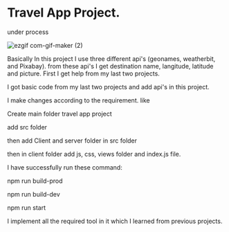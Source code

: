 # Travel App Project.
under process

![ezgif com-gif-maker (2)](https://user-images.githubusercontent.com/70126786/116808656-79db9100-ab53-11eb-921f-cdf8308f877a.gif)

Basically In this project I use three different api's (geonames, weatherbit, and Pixabay). from these api's I get destination name, langitude, latitude and picture. First I get help from my last two projects.

I got basic code from my last two projects and add api's in this project.

I make changes according to the requirement. like

Create main folder travel app project

add src folder

then add Client and server folder in src folder

then in client folder add js, css, views folder and index.js file.

I have successfully run these command:

npm run build-prod

npm run build-dev

npm run start

I implement all the required tool in it which I learned from previous projects.
